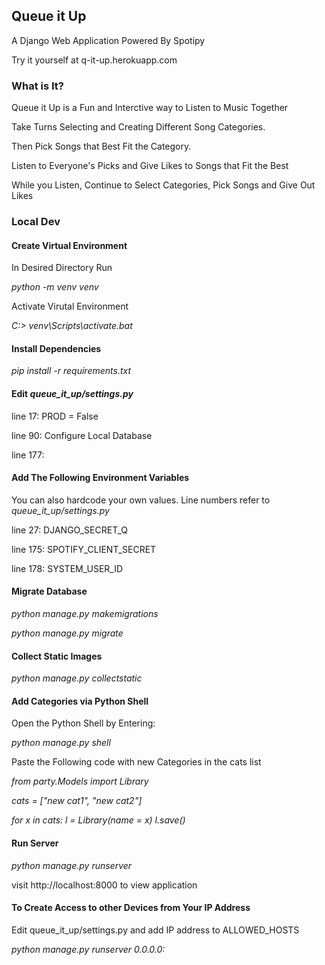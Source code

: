 <h2> Queue it Up </h2>
A Django Web Application Powered By Spotipy

Try it yourself at q-it-up.herokuapp.com


<h3>What is It?</h3>
Queue it Up is a Fun and Interctive way to Listen to Music Together

Take Turns Selecting and Creating Different Song Categories.

Then Pick Songs that Best Fit the Category.

Listen to Everyone's Picks and Give Likes to Songs that Fit the Best 

While you Listen, Continue to Select Categories, Pick Songs and Give Out Likes 


<h3> Local Dev </h3>

<h4>Create Virtual Environment</h4>

In Desired Directory Run

<I>python -m venv venv</I>
 
Activate Virutal Environment
 
<I>C:\> venv\Scripts\activate.bat</I>


<h4> Install Dependencies </h4>

<I>pip install -r requirements.txt</I>


<h4> Edit <I>queue_it_up/settings.py</I> </h4>

line 17: PROD = False

line 90: Configure Local Database

line 177: <YOUR-SPOTIFY-CLIENT-ID>


<h4> Add The Following Environment Variables </h4>

You can also hardcode your own values. Line numbers refer to <I>queue_it_up/settings.py</I>

line 27: DJANGO_SECRET_Q

line 175: SPOTIFY_CLIENT_SECRET

line 178: SYSTEM_USER_ID


<h4> Migrate Database </h4>

<I>python manage.py makemigrations</I>

<I>python manage.py migrate</I>


<h4> Collect Static Images </h4>

<I>python manage.py collectstatic</I>


<h4>Add Categories via Python Shell</h4>

Open the Python Shell by Entering:

<I>python manage.py shell</I>

Paste the Following code with new Categories in the cats list

<I>from party.Models import Library

cats = ["new cat1", "new cat2"]

for x in cats:
    l = Library(name = x)
    l.save()</I>


<h4> Run Server </h4>

<I>python manage.py runserver</I>

visit http://localhost:8000 to view application


<h4>To Create Access to other Devices from Your IP Address</h4>

Edit queue_it_up/settings.py and add IP address to ALLOWED_HOSTS

<I>python manage.py runserver 0.0.0.0:<PORT></I>





